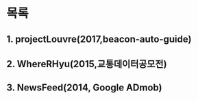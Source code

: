 # 목록
## 1. projectLouvre(2017,beacon-auto-guide)
## 2. WhereRHyu(2015,교통데이터공모전)
## 3. NewsFeed(2014, Google ADmob)
